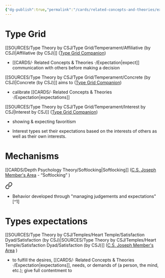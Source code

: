 ```yaml
---
{"dg-publish":true,"permalink":"/cards/related-concepts-and-theories/expectation/","noteIcon":"1","created":"2023-04-19T18:12:03.088+02:00","updated":"2023-05-02T10:46:15.171+02:00"}
---
```



# Type Grid 
[[SOURCES/Type Theory by CSJ/Type Grid/Temperament/Affiliative (by CSJ)\|Affiliative (by CSJ)]]   ([Type Grid Companion](https://csjoseph.life/type-grid-companion-guide-download/))

<div class="transclusion internal-embed is-loaded"><div class="markdown-embed">



-   [[CARDS/· Related Concepts & Theories ·/Expectation\|expect]] communication with others before making a decision
     

</div></div>

[[SOURCES/Type Theory by CSJ/Type Grid/Temperament/Concrete (by CSJ)\|Concrete (by CSJ)]] aims to  ([Type Grid Companion](https://csjoseph.life/type-grid-companion-guide-download/))

<div class="transclusion internal-embed is-loaded"><div class="markdown-embed">



-   calibrate [[CARDS/· Related Concepts & Theories ·/Expectation\|expectations]] 

</div></div>
 
[[SOURCES/Type Theory by CSJ/Type Grid/Temperament/Interest by CSJ\|Interest by CSJ]]  ([Type Grid Companion](https://csjoseph.life/type-grid-companion-guide-download/))

<div class="transclusion internal-embed is-loaded"><div class="markdown-embed">



- showing & expecting favoritism 

</div></div>


<div class="transclusion internal-embed is-loaded"><div class="markdown-embed">



- Interest types set their expectations based on the interests of others as well as their own interests. 

</div></div>


# Mechanisms 
[[CARDS/Depth Psychology Theory/Softlocking\|Softlocking]] ([C.S. Joseph Member's Area](https://offers.csjoseph.life/portal) - “Softlocking” )

<div class="transclusion internal-embed is-loaded"><a class="markdown-embed-link" href="/cards/depth-psychology-theory/softlocking/#8aeee5" aria-label="Open link"><svg xmlns="http://www.w3.org/2000/svg" width="24" height="24" viewBox="0 0 24 24" fill="none" stroke="currentColor" stroke-width="2" stroke-linecap="round" stroke-linejoin="round" class="svg-icon lucide-link"><path d="M10 13a5 5 0 0 0 7.54.54l3-3a5 5 0 0 0-7.07-7.07l-1.72 1.71"></path><path d="M14 11a5 5 0 0 0-7.54-.54l-3 3a5 5 0 0 0 7.07 7.07l1.71-1.71"></path></svg></a><div class="markdown-embed">



- Behavior developed through "managing judgements and expectations"[^1] 

</div></div>
 


# Types expectations 
[[SOURCES/Type Theory by CSJ/Temples/Heart Temple/Satisfaction Dyad/Satisfaction (by CSJ)\|SOURCES/Type Theory by CSJ/Temples/Heart Temple/Satisfaction Dyad/Satisfaction (by CSJ)]] ([C.S. Joseph Member's Area](https://offers.csjoseph.life/portal) )

<div class="transclusion internal-embed is-loaded"><div class="markdown-embed">



- to fulfill the desires, [[CARDS/· Related Concepts & Theories ·/Expectation\|expectations]], needs, or demands of (a person, the mind, etc.); give full contentment to   

</div></div>
 

